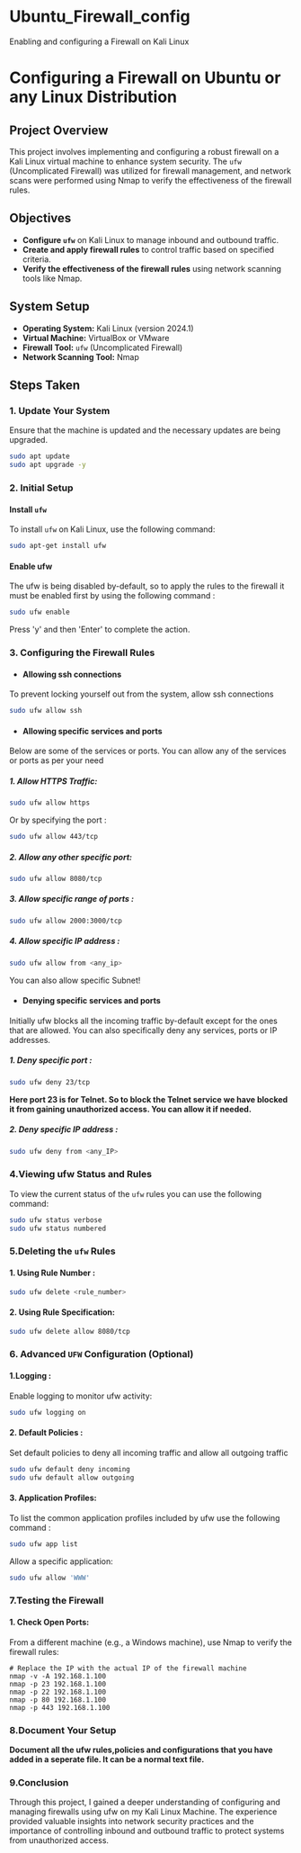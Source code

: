 # Ubuntu_Firewall_config
Enabling and configuring a Firewall on Kali Linux

# Configuring a Firewall on Ubuntu or any Linux Distribution

## Project Overview
This project involves implementing and configuring a robust firewall on a Kali Linux virtual machine to enhance system security. The `ufw` (Uncomplicated Firewall) was utilized for firewall management, and network scans were performed using Nmap to verify the effectiveness of the firewall rules.

## Objectives
- **Configure `ufw`** on Kali Linux to manage inbound and outbound traffic.
- **Create and apply firewall rules** to control traffic based on specified criteria.
- **Verify the effectiveness of the firewall rules** using network scanning tools like Nmap.

## System Setup
- **Operating System:** Kali Linux (version 2024.1)
- **Virtual Machine:** VirtualBox or VMware
- **Firewall Tool:** `ufw` (Uncomplicated Firewall)
- **Network Scanning Tool:** Nmap

## Steps Taken
### 1. Update Your System
Ensure that the machine is updated and the necessary updates are being upgraded.
```bash
sudo apt update
sudo apt upgrade -y
```
### 2. Initial Setup
#### Install `ufw`
To install `ufw` on Kali Linux, use the following command:
```bash
sudo apt-get install ufw
```
#### Enable ufw
The ufw is being disabled by-default, so to apply the rules to the firewall it must be enabled first by using the following command :
```bash
sudo ufw enable
```
Press 'y' and then 'Enter' to complete the action.

### 3. Configuring the Firewall Rules
- #### Allowing ssh connections
To prevent locking yourself out from the system, allow ssh connections
```bash
sudo ufw allow ssh
```
- #### Allowing specific services and ports
Below are some of the services or ports. You can allow any of the services or ports as per your need

##### 1. Allow HTTPS Traffic:
```bash
sudo ufw allow https
```
Or by specifying the port :
```bash
sudo ufw allow 443/tcp
```
##### 2. Allow any other specific port:
```bash
sudo ufw allow 8080/tcp
```

##### 3. Allow specific range of ports :
```bash
sudo ufw allow 2000:3000/tcp
```

##### 4. Allow specific IP address : 
```bash
sudo ufw allow from <any_ip>
```
You can also allow specific Subnet!

- #### Denying specific services and ports

Initially ufw blocks all the incoming traffic by-default except for the ones that are allowed. You can also specifically deny any services, ports or IP addresses.

##### 1. Deny specific port :
```bash
sudo ufw deny 23/tcp
```
**Here port 23 is for Telnet. So to block the Telnet service we have blocked it from gaining unauthorized access. You can allow it if needed.**
##### 2. Deny specific IP address :
```bash
sudo ufw deny from <any_IP>
```
### 4.Viewing ufw Status and Rules
To view the current status of the `ufw` rules you can use the following command:
```bash
sudo ufw status verbose
sudo ufw status numbered
```
### 5.Deleting the `ufw` Rules
#### 1. Using Rule Number :
```bash
sudo ufw delete <rule_number>
```
#### 2. Using Rule Specification:
```bash
sudo ufw delete allow 8080/tcp
```
### 6. Advanced `UFW` Configuration (Optional)
#### 1.Logging :
Enable logging to monitor ufw activity:
```bash
sudo ufw logging on
```
#### 2. Default Policies :
Set default policies to deny all incoming traffic and allow all outgoing traffic
```bash
sudo ufw default deny incoming
sudo ufw default allow outgoing
```
#### 3. Application Profiles:
To list the common application profiles included by ufw use the following command :
```bash
sudo ufw app list
```
Allow a specific application:
```bash
sudo ufw allow 'WWW'
```

### 7.Testing the Firewall 
#### 1. Check Open Ports:
From a different machine (e.g., a Windows machine), use Nmap to verify the firewall rules:
```
# Replace the IP with the actual IP of the firewall machine
nmap -v -A 192.168.1.100
nmap -p 23 192.168.1.100
nmap -p 22 192.168.1.100
nmap -p 80 192.168.1.100
nmap -p 443 192.168.1.100
```
### 8.Document Your Setup
**Document all the ufw rules,policies and configurations that you have added in a seperate file. It can be a normal text file.**

### 9.Conclusion
Through this project, I gained a deeper understanding of configuring and managing firewalls using ufw on my Kali Linux Machine. The experience provided valuable insights into network security practices and the importance of controlling inbound and outbound traffic to protect systems from unauthorized access.
